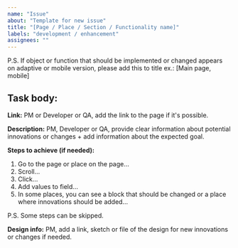 ```yaml
---
name: "Issue"
about: "Template for new issue"
title: "[Page / Place / Section / Functionality name]"
labels: "development / enhancement"
assignees: ""
---
```

P.S. If object or function that should be implemented or changed appears on adaptive or mobile version, please add this to title ex.: [Main page, mobile] 

Task body:
---
**Link:** PM or Developer or QA, add the link to the page if it's possible.

**Description:** PM, Developer or QA, provide clear information about potential innovations or changes + add information about the expected goal.

**Steps to achieve (if needed):**
1. Go to the page or place on the page...
2. Scroll...
3. Click... 
4. Add values to field...
5. In some places, you can see a block that should be changed or a place where innovations should be added...

P.S. Some steps can be skipped.

**Design info:** PM, add a link, sketch or file of the design for new innovations or changes if needed.

